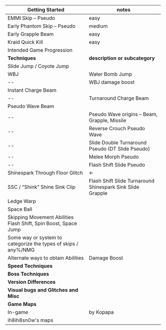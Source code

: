 |Getting Started| notes |
|--|--|
|EMMI Skip – Pseudo    |easy  |
|Early Phantom Skip – Pseudo|medium|
|Early Grapple Beam|easy|
|Kraid Quick Kill|easy
|Intended Game Progression
|**Techniques**|**description or subcategory**|
| Slide Jump / Coyote Jump |  |
|WBJ|Water Bomb Jump|
| -- | WBJ damage boost
|Instant Charge Beam	|
|--|	Turnaround Charge Beam|
|Pseudo Wave Beam	|
|--|	Pseudo Wave origins – Beam, Grapple, Missile
|--|	Reverse Crouch Pseudo Wave
|--|	Slide Double Turnaround Pseudo (DT Slide Pseudo)
|--|	Melee Morph Pseudo
|--|	Flash Shift Slide Pseudo
|Shinespark Through Floor Glitch|←
|SSC / “Shink”	Shine Sink Clip|	Flash Shift Slide Turnaround Shinespark Sink Slide Grapple
| Ledge Warp	|
|Space Ball|
|Skipping Movement Abilities	Flash Shift, Spin Boost, Space Jump|
|Some way or system to categorize the types of skips / any%/NMG|
|Alternate ways to obtain Abilities	|Damage Boost	|
|**Speed Techniques**|
|**Boss Techniques**|
|**Version Differences**|
|**Visual bugs and Glitches and Misc**|
|**Game Maps**|
|In-game|by Kopapa|
|ih8ih8sn0w's maps|
